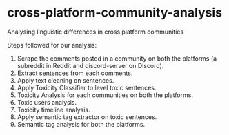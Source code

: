 # cross-platform-community-analysis
Analysing linguistic differences in cross platform communities

Steps followed for our analysis:
1. Scrape the comments posted in a community on both the platforms (a subreddit in Reddit and discord-server on Discord).
2. Extract sentences from each comments.
3. Apply text cleaning on sentences.
4. Apply Toxicity Classifier to level toxic sentences.
5. Toxicity Analysis for each communities on both the platforms.
6. Toxic users analysis.
7. Toxicity timeline analysis.
8. Apply semantic tag extractor on toxic sentences.
9. Semantic tag analysis for both the platforms.
